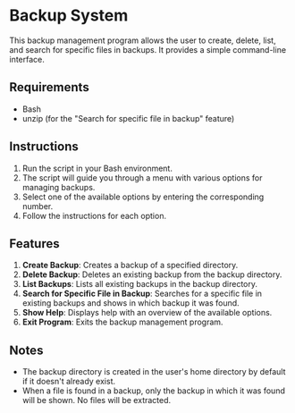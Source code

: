 # Backup System

This backup management program allows the user to create, delete, list, and search for specific files in backups. It provides a simple command-line interface.

## Requirements

- Bash
- unzip (for the "Search for specific file in backup" feature)

## Instructions

1. Run the script in your Bash environment.
2. The script will guide you through a menu with various options for managing backups.
3. Select one of the available options by entering the corresponding number.
4. Follow the instructions for each option.

## Features

1. **Create Backup**: Creates a backup of a specified directory.
2. **Delete Backup**: Deletes an existing backup from the backup directory.
3. **List Backups**: Lists all existing backups in the backup directory.
4. **Search for Specific File in Backup**: Searches for a specific file in existing backups and shows in which backup it was found.
5. **Show Help**: Displays help with an overview of the available options.
6. **Exit Program**: Exits the backup management program.

## Notes

- The backup directory is created in the user's home directory by default if it doesn't already exist.
- When a file is found in a backup, only the backup in which it was found will be shown. No files will be extracted.
